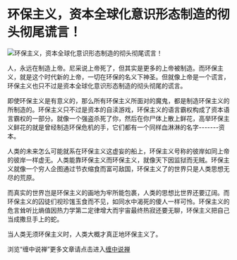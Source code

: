 环保主义，资本全球化意识形态制造的彻头彻尾谎言！
====














![环保主义，资本全球化意识形态制造的彻头彻尾谎言！](http://simg.sinajs.cn/blog7style/images/common/sg_trans.gif)














人，永远在制造上帝。尼采说上帝死了，但其实是更多的上帝被制造。而环保主义，就是这个时代新的上帝，一切在环保的名义下神圣。但就像上帝是一个谎言，环保主义也只不过是资本全球化意识形态制造的彻头彻尾的谎言。

即使环保主义是有意义的，那么所有环保主义所面对的魔鬼，都是制造环保主义的所制造的。环保主义只不过是资本的自渎游戏，环保主义的语言霸权构成了资本语言霸权的一部分。就像一个强盗杀死了你，然后在你尸体上散上鲜花，高举环保主义鲜花的就是曾经制造环保危机的手，它们都有一个同样血淋淋的名字-------资本。

人类的未来怎么可能就系在环保主义这虚妄的船上，环保主义号称的彼岸如同上帝的彼岸一样虚无。人类能靠环保主义而环保主义，就像天下因监狱而无贼。环保主义就像一个穷人企图通过节衣缩食而富可敌国，环保主义了的世界只是人类思想无尽的荒原。

而真实的世界岂是环保主义的画地为牢所能包裹，人类的思想比世界还要辽阔。而环保主义的囚徒们视珍馐玉食而不见，如同水中渴死的傻人一样可怜。环保主义的危言耸听比熵值因热力学第二定律增大而宇宙最终热寂还要无聊，环保主义把自己当成撒旦手上的蛇。

当人类无须环保主义时，人类大概才真正地环保主义了。







浏览“缠中说禅”更多文章请点击进入[缠中说禅](http://blog.sina.com.cn/m/chzhshch)












